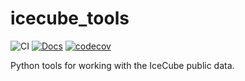 # icecube_tools

![CI](https://github.com/cescalara/icecube_tools/actions/workflows/tests.yml/badge.svg)
[![Docs](https://github.com/cescalara/icecube_tools/actions/workflows/docs.yml/badge.svg)](https://francescacapel.com/icecube_tools/)
[![codecov](https://codecov.io/gh/cescalara/icecube_tools/branch/master/graph/badge.svg?token=QL01QQPMBJ)](https://codecov.io/gh/cescalara/icecube_tools)

Python tools for working with the IceCube public data.
